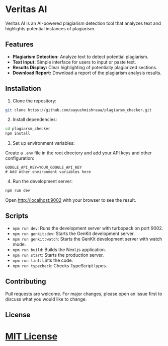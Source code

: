 
# Veritas AI

Veritas AI is an AI-powered plagiarism detection tool that analyzes text and highlights potential instances of plagiarism.

## Features

- **Plagiarism Detection:** Analyze text to detect potential plagiarism.
- **Text Input:** Simple interface for users to input or paste text.
- **Results Display:** Clear highlighting of potentially plagiarized sections.
- **Download Report:** Download a report of the plagiarism analysis results.

## Installation

1. Clone the repository:

```bash
git clone https://github.com/aayushmishraaa/plagiarsm_checker.git
```

2. Install dependencies:

```bash
cd plagiarsm_checker
npm install
```

3. Set up environment variables:

Create a `.env` file in the root directory and add your API keys and other configuration:

```env
GOOGLE_API_KEY=YOUR_GOOGLE_API_KEY
# Add other environment variables here
```

4. Run the development server:

```bash
npm run dev
```

Open [http://localhost:9002](http://localhost:9002) with your browser to see the result.

## Scripts

- `npm run dev`: Runs the development server with turbopack on port 9002.
- `npm run genkit:dev`: Starts the GenKit development server.
- `npm run genkit:watch`: Starts the GenKit development server with watch mode.
- `npm run build`: Builds the Next.js application.
- `npm run start`: Starts the production server.
- `npm run lint`: Lints the code.
- `npm run typecheck`: Checks TypeScript types.

## Contributing

Pull requests are welcome. For major changes, please open an issue first to discuss what you would like to change.

## License

[MIT License](https://opensource.org/licenses/MIT)
=======


